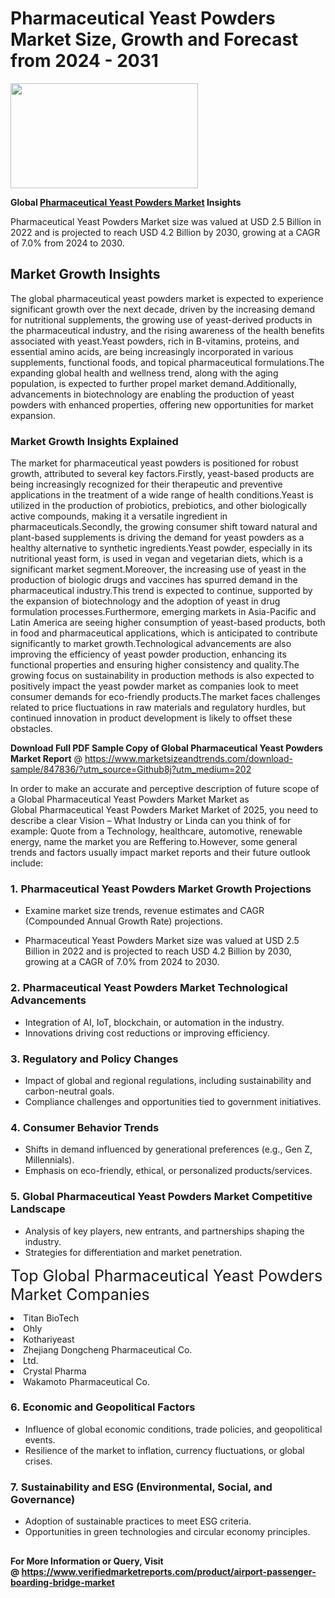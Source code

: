 <H1>Pharmaceutical Yeast Powders Market Size, Growth and Forecast from 2024 - 2031</H1><img class="aligncenter size-medium wp-image-584254" src="https://thirdeyenews.in/wp-content/uploads/2024/09/Global-Market-Research-300x168.jpeg" alt="" width="300" height="168" /><p><strong>Global&nbsp;<a href="https://www.marketsizeandtrends.com/download-sample/847836/?utm_source=Github8j?utm_medium=202">Pharmaceutical Yeast Powders Market</a> Insights</strong></p><p>Pharmaceutical Yeast Powders Market size was valued at USD 2.5 Billion in 2022 and is projected to reach USD 4.2 Billion by 2030, growing at a CAGR of 7.0% from 2024 to 2030.</p><p><h2>Market Growth Insights</h2> The global pharmaceutical yeast powders market is expected to experience significant growth over the next decade, driven by the increasing demand for nutritional supplements, the growing use of yeast-derived products in the pharmaceutical industry, and the rising awareness of the health benefits associated with yeast.Yeast powders, rich in B-vitamins, proteins, and essential amino acids, are being increasingly incorporated in various supplements, functional foods, and topical pharmaceutical formulations.The expanding global health and wellness trend, along with the aging population, is expected to further propel market demand.Additionally, advancements in biotechnology are enabling the production of yeast powders with enhanced properties, offering new opportunities for market expansion. <h3>Market Growth Insights Explained</h3> The market for pharmaceutical yeast powders is positioned for robust growth, attributed to several key factors.Firstly, yeast-based products are being increasingly recognized for their therapeutic and preventive applications in the treatment of a wide range of health conditions.Yeast is utilized in the production of probiotics, prebiotics, and other biologically active compounds, making it a versatile ingredient in pharmaceuticals.Secondly, the growing consumer shift toward natural and plant-based supplements is driving the demand for yeast powders as a healthy alternative to synthetic ingredients.Yeast powder, especially in its nutritional yeast form, is used in vegan and vegetarian diets, which is a significant market segment.Moreover, the increasing use of yeast in the production of biologic drugs and vaccines has spurred demand in the pharmaceutical industry.This trend is expected to continue, supported by the expansion of biotechnology and the adoption of yeast in drug formulation processes.Furthermore, emerging markets in Asia-Pacific and Latin America are seeing higher consumption of yeast-based products, both in food and pharmaceutical applications, which is anticipated to contribute significantly to market growth.Technological advancements are also improving the efficiency of yeast powder production, enhancing its functional properties and ensuring higher consistency and quality.The growing focus on sustainability in production methods is also expected to positively impact the yeast powder market as companies look to meet consumer demands for eco-friendly products.The market faces challenges related to price fluctuations in raw materials and regulatory hurdles, but continued innovation in product development is likely to offset these obstacles.</p><p><span class=""><strong>Download Full PDF Sample Copy of Global Pharmaceutical Yeast Powders Market Report</strong> @ <a href="https://www.marketsizeandtrends.com/download-sample/847836/?utm_source=Github8j?utm_medium=202" target="_blank">https://www.marketsizeandtrends.com/download-sample/847836/?utm_source=Github8j?utm_medium=202</a></span></p><p>In order to make an accurate and perceptive description of future scope of a Global&nbsp;Pharmaceutical Yeast Powders Market Market as Global&nbsp;Pharmaceutical Yeast Powders Market Market of 2025, you need to describe a clear Vision &ndash; What Industry or Linda can you think of for example: Quote from a Technology, healthcare, automotive, renewable energy, name the market you are Reffering to.However, some general trends and factors usually impact market reports and their future outlook include:</p><h3>1.&nbsp;<strong>Pharmaceutical Yeast Powders Market Growth Projections</strong></h3><ul><li>Examine market size trends, revenue estimates and CAGR (Compounded Annual Growth Rate) projections.</li><li><p>Pharmaceutical Yeast Powders Market size was valued at USD 2.5 Billion in 2022 and is projected to reach USD 4.2 Billion by 2030, growing at a CAGR of 7.0% from 2024 to 2030.</p></li></ul><h3>2.&nbsp;<strong>Pharmaceutical Yeast Powders Market Technological Advancements</strong></h3><ul><li>Integration of AI, IoT, blockchain, or automation in the industry.</li><li>Innovations driving cost reductions or improving efficiency.</li></ul><h3>3.&nbsp;<strong>Regulatory and Policy Changes</strong></h3><ul><li>Impact of global and regional regulations, including sustainability and carbon-neutral goals.</li><li>Compliance challenges and opportunities tied to government initiatives.</li></ul><h3>4.&nbsp;<strong>Consumer Behavior Trends</strong></h3><ul><li>Shifts in demand influenced by generational preferences (e.g., Gen Z, Millennials).</li><li>Emphasis on eco-friendly, ethical, or personalized products/services.</li></ul><h3>5.&nbsp;<strong>Global Pharmaceutical Yeast Powders Market Competitive Landscape</strong></h3><ul><li>Analysis of key players, new entrants, and partnerships shaping the industry.</li><li>Strategies for differentiation and market penetration.</li></ul><p data-pm-slice="1 1 []"><span style="color: inherit; font-family: inherit; font-size: 25px;">Top Global Pharmaceutical Yeast Powders Market Companies</span></p><div class="" data-test-id=""><p><li>Titan BioTech</li><li> Ohly</li><li> Kothariyeast</li><li> Zhejiang Dongcheng Pharmaceutical Co.</li><li> Ltd.</li><li> Crystal Pharma</li><li> Wakamoto Pharmaceutical Co.</li></p></div><h3>6.&nbsp;<strong>Economic and Geopolitical Factors</strong></h3><ul><li>Influence of global economic conditions, trade policies, and geopolitical events.</li><li>Resilience of the market to inflation, currency fluctuations, or global crises.</li></ul><h3>7.&nbsp;<strong>Sustainability and ESG (Environmental, Social, and Governance)</strong></h3><ul><li>Adoption of sustainable practices to meet ESG criteria.</li><li>Opportunities in green technologies and circular economy principles.</li></ul><h2><strong style="font-size: 14px;">For More Information or Query, Visit @&nbsp;</strong><a style="background-color: #ffffff; font-size: 14px;" href="https://www.marketsizeandtrends.com/report/pharmaceutical-yeast-powders-market/" target="_blank">https://www.verifiedmarketreports.com/product/airport-passenger-boarding-bridge-market</a></h2>